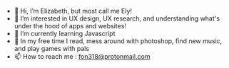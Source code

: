 - 👋 Hi, I’m Elizabeth, but most call me Ely!
- 👀 I’m interested in UX design, UX research, and understanding what's under the hood of apps and websites!
- 🌱 I’m currently learning Javascript
- 💞️ In my free time I read, mess around with photoshop, find new music, and play games with pals
- 📫 How to reach me : fon318@protonmail.com

<!---
fon318/fon318 is a ✨ special ✨ repository because its `README.md` (this file) appears on your GitHub profile.
You can click the Preview link to take a look at your changes.
--->
